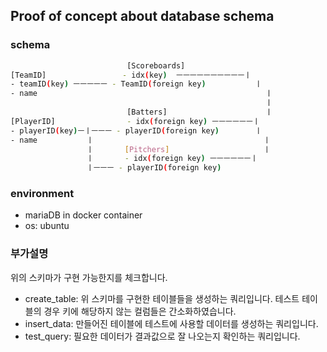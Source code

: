
## Proof of concept about database schema

### schema
```bash
                          [Scoreboards]
[TeamID]                 - idx(key)  ㅡㅡㅡㅡㅡㅡㅡㅡㅡㅡㅣ
- teamID(key) ㅡㅡㅡㅡㅡ - TeamID(foreign key)           ㅣ
- name                                                   ㅣ
                                                         ㅣ
                          [Batters]                      ㅣ
[PlayerID]                - idx(foreign key) ㅡㅡㅡㅡㅡㅡㅣ
- playerID(key)ㅡㅣㅡㅡㅡ - playerID(foreign key)        ㅣ
- name           ㅣ                                      ㅣ
                 ㅣ       [Pitchers]                     ㅣ
                 ㅣ       - idx(foreign key) ㅡㅡㅡㅡㅡㅡㅣ
                 ㅣㅡㅡㅡ - playerID(foreign key)       
```

### environment

- mariaDB in docker container
- os: ubuntu

### 부가설명

위의 스키마가 구현 가능한지를 체크합니다.

- create_table: 위 스키마를 구현한 테이블들을 생성하는 쿼리입니다. 테스트 테이블의 경우 키에 해당하지 않는 컬럼들은 간소화하였습니다.
- insert_data: 만들어진 테이블에 테스트에 사용할 데이터를 생성하는 쿼리입니다.
- test_query: 필요한 데이터가 결과값으로 잘 나오는지 확인하는 쿼리입니다.
